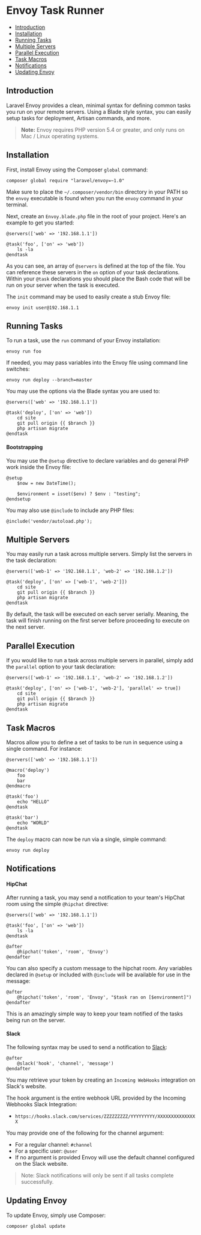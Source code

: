 # Envoy Task Runner

- [Introduction](#introduction)
- [Installation](#envoy-installation)
- [Running Tasks](#envoy-running-tasks)
- [Multiple Servers](#envoy-multiple-servers)
- [Parallel Execution](#envoy-parallel-execution)
- [Task Macros](#envoy-task-macros)
- [Notifications](#envoy-notifications)
- [Updating Envoy](#envoy-updating-envoy)

<a name="introduction"></a>
## Introduction

Laravel Envoy provides a clean, minimal syntax for defining common tasks you run on your remote servers. Using a Blade style syntax, you can easily setup tasks for deployment, Artisan commands, and more.

> **Note:** Envoy requires PHP version 5.4 or greater, and only runs on Mac / Linux operating systems.

<a name="envoy-installation"></a>
## Installation

First, install Envoy using the Composer `global` command:

	composer global require "laravel/envoy=~1.0"

Make sure to place the `~/.composer/vendor/bin` directory in your PATH so the `envoy` executable is found when you run the `envoy` command in your terminal.

Next, create an `Envoy.blade.php` file in the root of your project. Here's an example to get you started:

	@servers(['web' => '192.168.1.1'])

	@task('foo', ['on' => 'web'])
		ls -la
	@endtask

As you can see, an array of `@servers` is defined at the top of the file. You can reference these servers in the `on` option of your task declarations. Within your `@task` declarations you should place the Bash code that will be run on your server when the task is executed.

The `init` command may be used to easily create a stub Envoy file:

	envoy init user@192.168.1.1

<a name="envoy-running-tasks"></a>
## Running Tasks

To run a task, use the `run` command of your Envoy installation:

	envoy run foo

If needed, you may pass variables into the Envoy file using command line switches:

	envoy run deploy --branch=master

You may use the options via the Blade syntax you are used to:

	@servers(['web' => '192.168.1.1'])

	@task('deploy', ['on' => 'web'])
		cd site
		git pull origin {{ $branch }}
		php artisan migrate
	@endtask

#### Bootstrapping

You may use the ```@setup``` directive to declare variables and do general PHP work inside the Envoy file:

	@setup
		$now = new DateTime();

		$environment = isset($env) ? $env : "testing";
	@endsetup

You may also use ```@include``` to include any PHP files:

	@include('vendor/autoload.php');

<a name="envoy-multiple-servers"></a>
## Multiple Servers

You may easily run a task across multiple servers. Simply list the servers in the task declaration:

	@servers(['web-1' => '192.168.1.1', 'web-2' => '192.168.1.2'])

	@task('deploy', ['on' => ['web-1', 'web-2']])
		cd site
		git pull origin {{ $branch }}
		php artisan migrate
	@endtask

By default, the task will be executed on each server serially. Meaning, the task will finish running on the first server before proceeding to execute on the next server.

<a name="envoy-parallel-execution"></a>
## Parallel Execution

If you would like to run a task across multiple servers in parallel, simply add the `parallel` option to your task declaration:

	@servers(['web-1' => '192.168.1.1', 'web-2' => '192.168.1.2'])

	@task('deploy', ['on' => ['web-1', 'web-2'], 'parallel' => true])
		cd site
		git pull origin {{ $branch }}
		php artisan migrate
	@endtask

<a name="envoy-task-macros"></a>
## Task Macros

Macros allow you to define a set of tasks to be run in sequence using a single command. For instance:

	@servers(['web' => '192.168.1.1'])

	@macro('deploy')
		foo
		bar
	@endmacro

	@task('foo')
		echo "HELLO"
	@endtask

	@task('bar')
		echo "WORLD"
	@endtask

The `deploy` macro can now be run via a single, simple command:

	envoy run deploy

<a name="envoy-notifications"></a>
<a name="envoy-hipchat-notifications"></a>
## Notifications

#### HipChat

After running a task, you may send a notification to your team's HipChat room using the simple `@hipchat` directive:

	@servers(['web' => '192.168.1.1'])

	@task('foo', ['on' => 'web'])
		ls -la
	@endtask

	@after
		@hipchat('token', 'room', 'Envoy')
	@endafter

You can also specify a custom message to the hipchat room. Any variables declared in ```@setup``` or included with ```@include``` will be available for use in the message:

	@after
		@hipchat('token', 'room', 'Envoy', "$task ran on [$environment]")
	@endafter

This is an amazingly simple way to keep your team notified of the tasks being run on the server.

#### Slack

The following syntax may be used to send a notification to [Slack](https://slack.com):

	@after
		@slack('hook', 'channel', 'message')
	@endafter
	
You may retrieve your token by creating an `Incoming WebHooks` integration on Slack's website.

The hook argument is the entire webhook URL provided by the Incoming Webhooks Slack Integration:

- `https://hooks.slack.com/services/ZZZZZZZZZ/YYYYYYYYY/XXXXXXXXXXXXXXX`
	
You may provide one of the following for the channel argument:

- For a regular channel: `#channel`
- For a specific user: `@user`
- If no argument is provided Envoy will use the default channel configured on the Slack website.
	
> Note: Slack notifications will only be sent if all tasks complete successfully.

<a name="envoy-updating-envoy"></a>
## Updating Envoy

To update Envoy, simply use Composer:

	composer global update

